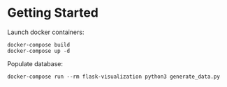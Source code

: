 # Getting Started

Launch docker containers:
```
docker-compose build
docker-compose up -d
```

Populate database:
```
docker-compose run --rm flask-visualization python3 generate_data.py 
```
